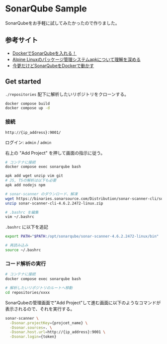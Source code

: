 # SonarQube Sample

SonarQubeをお手軽に試してみたかったので作りました。

## 参考サイト

- [DockerでSonarQubeを入れる！](https://qiita.com/takao-takass/items/5d54768ad0d315d3dad4)
- [Alpine Linuxのパッケージ管理システムapkについて理解を深める](https://blog.kasei-san.com/entry/2020/08/25/084430)
- [今更だけどSonarQubeをDockerで動かす](https://qiita.com/ProjectEuropa/items/b9df95e3190b22aaa69f)

## Get started

`./repositories` 配下に解析したいリポジトリをクローンする。

```sh
docker compose build
docker compose up -d
```

### 接続

`http://{ip_address}:9001/`

ログイン: `admin` / `admin`

右上の "Add Project" を押して画面の指示に従う。

```sh
# コンテナに接続
docker compose exec sonarqube bash

apk add wget unzip vim git
# JS, TSの解析は以下も必要
apk add nodejs npm

# sonar-scanner のダウンロード、解凍
wget https://binaries.sonarsource.com/Distribution/sonar-scanner-cli/sonar-scanner-cli-4.6.2.2472-linux.zip
unzip sonar-scanner-cli-4.6.2.2472-linux.zip

# .bashrc を編集
vim ~/.bashrc
```

`.bashrc` に以下を追記

```sh
export PATH="$PATH:/opt/sonarqube/sonar-scanner-4.6.2.2472-linux/bin"
```

```sh
# 再読み込み
source ~/.bashrc
```

### コード解析の実行

```sh
# コンテナに接続
docker compose exec sonarqube bash

# 解析したいリポジトリのルートへ移動
cd repositories/xxxx
```

SonarQubeの管理画面で"Add Project"して進む画面に以下のようなコマンドが表示されるので、それを実行する。

```sh
sonar-scanner \
  -Dsonar.projectKey={projcet_name} \
  -Dsonar.sources=. \
  -Dsonar.host.url=http://{ip_address}:9001 \
  -Dsonar.login={token}
```
